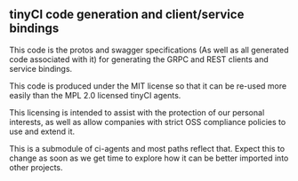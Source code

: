 ## tinyCI code generation and client/service bindings

This code is the protos and swagger specifications (As well as all generated
code associated with it) for generating the GRPC and REST clients and service
bindings.

This code is produced under the MIT license so that it can be re-used more
easily than the MPL 2.0 licensed tinyCI agents.

This licensing is intended to assist with the protection of our personal
interests, as well as allow companies with strict OSS compliance policies to
use and extend it.

This is a submodule of ci-agents and most paths reflect that. Expect this to
change as soon as we get time to explore how it can be better imported into
other projects.
